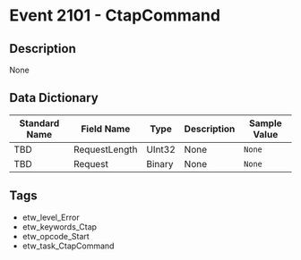 # Event 2101 - CtapCommand

## Description
None

## Data Dictionary
|Standard Name|Field Name|Type|Description|Sample Value|
|---|---|---|---|---|
|TBD|RequestLength|UInt32|None|`None`|
|TBD|Request|Binary|None|`None`|

## Tags
* etw_level_Error
* etw_keywords_Ctap
* etw_opcode_Start
* etw_task_CtapCommand